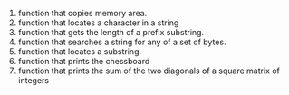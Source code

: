 1. function that copies memory area.
2. function that locates a character in a string
3. function that gets the length of a prefix substring.
4. function that searches a string for any of a set of bytes.
5. function that locates a substring.
6. function that prints the chessboard
7. function that prints the sum of the two diagonals of a square matrix of integers
